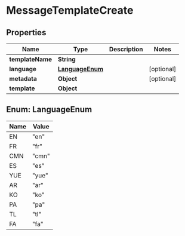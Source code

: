 # MessageTemplateCreate

## Properties
Name | Type | Description | Notes
------------ | ------------- | ------------- | -------------
**templateName** | **String** |  | 
**language** | [**LanguageEnum**](#LanguageEnum) |  |  [optional]
**metadata** | **Object** |  |  [optional]
**template** | **Object** |  | 

<a name="LanguageEnum"></a>
## Enum: LanguageEnum
Name | Value
---- | -----
EN | &quot;en&quot;
FR | &quot;fr&quot;
CMN | &quot;cmn&quot;
ES | &quot;es&quot;
YUE | &quot;yue&quot;
AR | &quot;ar&quot;
KO | &quot;ko&quot;
PA | &quot;pa&quot;
TL | &quot;tl&quot;
FA | &quot;fa&quot;
